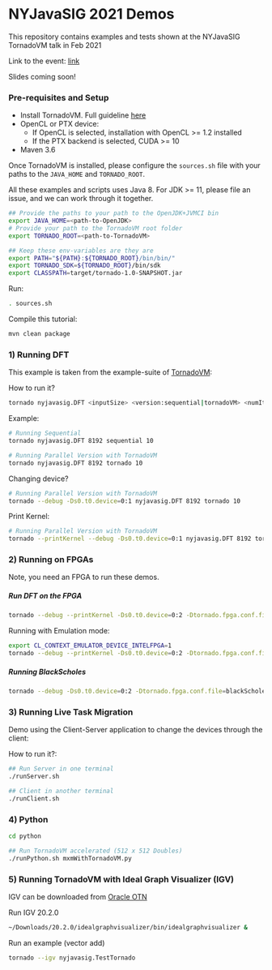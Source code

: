 # NYJavaSIG 2021 Demos 

This repository contains examples and tests shown at the NYJavaSIG TornadoVM talk in Feb 2021

Link to the event: [link](https://www.eventbrite.com/e/transparent-heterogeneous-computing-for-java-via-tornadovm-tickets-138156215961)

Slides coming soon! 

### Pre-requisites and Setup

* Install TornadoVM. Full guideline [here](https://github.com/beehive-lab/TornadoVM/blob/master/INSTALL.md)
* OpenCL or PTX device:
  * If OpenCL is selected, installation with OpenCL >= 1.2 installed
  * If the PTX backend is selected, CUDA >= 10  
* Maven 3.6

Once TornadoVM is installed, please configure the `sources.sh` file with your paths to the `JAVA_HOME` and `TORNADO_ROOT`.

All these examples and scripts uses Java 8. For JDK >= 11, please file an issue, and we can work through it together.   

```bash
## Provide the paths to your path to the OpenJDK+JVMCI bin
export JAVA_HOME=<path-to-OpenJDK>
# Provide your path to the TornadoVM root folder
export TORNADO_ROOT=<path-to-TornadoVM>

## Keep these env-variables are they are
export PATH="${PATH}:${TORNADO_ROOT}/bin/bin/"
export TORNADO_SDK=${TORNADO_ROOT}/bin/sdk
export CLASSPATH=target/tornado-1.0-SNAPSHOT.jar
```

Run:
```bash
. sources.sh
```

Compile this tutorial:

```bash
mvn clean package
```

### 1) Running DFT

This example is taken from the example-suite of [TornadoVM](https://github.com/beehive-lab/TornadoVM):

How to run it?

```bash
tornado nyjavasig.DFT <inputSize> <version:sequential|tornadoVM> <numIterations>
```

Example:

```bash
# Running Sequential
tornado nyjavasig.DFT 8192 sequential 10

# Running Parallel Version with TornadoVM
tornado nyjavasig.DFT 8192 tornado 10
```

Changing device?
```bash
# Running Parallel Version with TornadoVM
tornado --debug -Ds0.t0.device=0:1 nyjavasig.DFT 8192 tornado 10
```

Print Kernel:
```bash
# Running Parallel Version with TornadoVM
tornado --printKernel --debug -Ds0.t0.device=0:1 nyjavasig.DFT 8192 tornado 10
```


### 2) Running on FPGAs

Note, you need an FPGA to run these demos.

##### Run DFT on the FPGA

```bash
tornado --debug --printKernel -Ds0.t0.device=0:2 -Dtornado.fpga.conf.file=dftFPGA.conf nyjavasig.DFT 8192 tornado 5
```

Running with Emulation mode:

```bash
export CL_CONTEXT_EMULATOR_DEVICE_INTELFPGA=1
tornado --debug --printKernel -Ds0.t0.device=0:2 -Dtornado.fpga.conf.file=dftFPGA.conf nyjavasig.DFT 8192 tornado 5
```

##### Running BlackScholes 

```bash
tornado --debug -Ds0.t0.device=0:2 -Dtornado.fpga.conf.file=blackScholes.conf nyjavasig.BlackScholes 33554432 5
```

### 3) Running Live Task Migration 

Demo using the Client-Server application to change the devices through the client:

How to run it?:

```bash
## Run Server in one terminal
./runServer.sh

## Client in another terminal
./runClient.sh
```

### 4) Python 


```bash
cd python 

## Run TornadoVM accelerated (512 x 512 Doubles)
./runPython.sh mxmWithTornadoVM.py
```


### 5) Running TornadoVM with Ideal Graph Visualizer (IGV)

IGV can be downloaded from [Oracle OTN](https://www.oracle.com/downloads/graalvm-downloads.html)

Run IGV 20.2.0 

```bash
~/Downloads/20.2.0/idealgraphvisualizer/bin/idealgraphvisualizer &
```

Run an example (vector add)
```bash
tornado --igv nyjavasig.TestTornado
```
